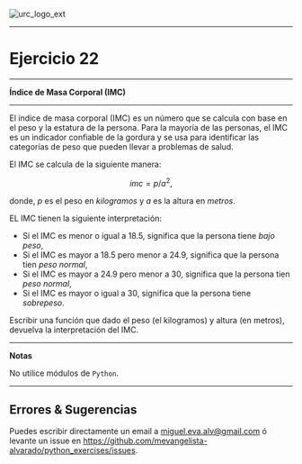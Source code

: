 ![urc_logo_ext](https://github.com/URC-MAC/.github/assets/28746720/1d2b04df-5870-457b-82ab-4eb97ec99e17)
_____

# Ejercicio 22
_____

__Índice de Masa Corporal (IMC)__  

_____

El índice de masa corporal (IMC) es un número que se calcula con base en el peso y la estatura de la persona. Para la mayoría de las personas, el IMC es un indicador confiable de la gordura y se usa para identificar las categorías de peso que pueden llevar a problemas de salud.

El IMC se calcula de la siguiente manera: 

$$imc = p/a^2,$$

donde, $p$ es el peso en _kilogramos_ y $a$ es la altura en $metros$.

EL IMC tienen la siguiente interpretación: 

  * Si el IMC es menor o igual a $18.5$, significa que la persona tiene _bajo peso_,
  * Si el IMC es mayor a $18.5$ pero menor a $24.9$, significa que la persona tien _peso normal_,
  * Si el IMC es mayor a $24.9$ pero menor a $30$, significa que la persona tien _peso normal_, 
  * Si el IMC es mayor o igual a $30$, significa que la persona tiene _sobrepeso_.

Escribir una función que dado el peso (el kilogramos) y altura (en metros), devuelva la interpretación del IMC. 
____

**Notas**  

No utilice módulos de `Python`.

_____

## Errores & Sugerencias

Puedes escribir directamente un email a [miguel.eva.alv@gmail.com](mailto:miguel.eva.alv@gmail.com) ó levante un issue en https://github.com/mevangelista-alvarado/python_exercises/issues.
